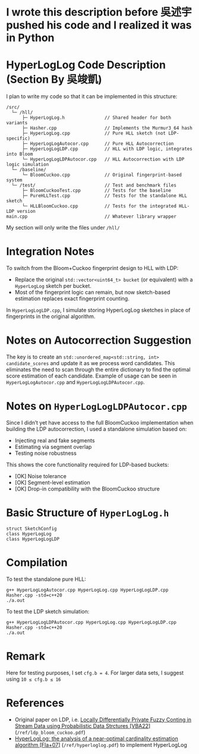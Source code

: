 # I wrote this description before 吳述宇 pushed his code and I realized it was in Python

# HyperLogLog Code Description (Section By 吳竣凱)
I plan to write my code so that it can be implemented in this structure:

```
/src/
  └─ /hll/
      ├─ HyperLogLog.h               // Shared header for both variants
      ├─ Hasher.cpp                  // Implements the Murmur3_64 hash
      ├─ HyperLogLog.cpp             // Pure HLL sketch (not LDP-specific)
      ├─ HyperLogLogAutocor.cpp      // Pure HLL Autocorrection
      ├─ HyperLogLogLDP.cpp          // HLL with LDP logic, integrates into Bloom
      └─ HyperLogLogLDPAutocor.cpp   // HLL Autocorrection with LDP logic simulation
  └─ /baseline/
      └─ BloomCuckoo.cpp             // Original fingerprint-based system
  └─ /test/                          // Test and benchmark files
      ├─ BloomCuckooTest.cpp         // Tests for the baseline
      ├─ PureHLLTest.cpp             // Tests for the standalone HLL sketch
      └─ HLLBloomCuckoo.cpp          // Tests for the integrated HLL-LDP version
main.cpp                             // Whatever library wrapper
```

My section will only write the files under `/hll/`

# Integration Notes

To switch from the Bloom+Cuckoo fingerprint design to HLL with LDP:

- Replace the original `std::vector<uint64_t> bucket` (or equivalent) with a `HyperLogLog` sketch per bucket.
- Most of the fingerprint logic can remain, but now sketch-based estimation replaces exact fingerprint counting.

In `HyperLogLogLDP.cpp`, I simulate storing HyperLogLog sketches in place of fingerprints in the original algorithm.

# Notes on Autocorrection Suggestion
The key is to create an `std::unordered_map<std::string, int> candidate_scores` and update it as we process word candidates. This eliminates the need to scan through the entire dictionary to find the optimal score estimation of each candidate. Example of usage can be seen in `HyperLogLogAutocor.cpp` and `HyperLogLogLDPAutocor.cpp`.

# Notes on `HyperLogLogLDPAutocor.cpp`
Since I didn’t yet have access to the full BloomCuckoo implementation when building the LDP autocorrection, I used a standalone simulation based on:
 - Injecting real and fake segments
 - Estimating via segment overlap
 - Testing noise robustness

This shows the core functionality required for LDP-based buckets:
 - [OK] Noise tolerance
 - [OK] Segment-level estimation
 - [OK] Drop-in compatibility with the BloomCuckoo structure

# Basic Structure of `HyperLogLog.h`
```
struct SketchConfig
class HyperLogLog
class HyperLogLogLDP
```

# Compilation
To test the standalone pure HLL:

```
g++ HyperLogLogAutocor.cpp HyperLogLog.cpp HyperLogLogLDP.cpp Hasher.cpp -std=c++20
./a.out
```

To test the LDP sketch simulation:

```
g++ HyperLogLogLDPAutocor.cpp HyperLogLog.cpp HyperLogLogLDP.cpp Hasher.cpp -std=c++20
./a.out
```

# Remark
Here for testing purposes, I set `cfg.b = 4`. For larger data sets, I suggest using `10 ≤ cfg.b ≤ 16`

# References
 - Original paper on LDP, i.e. [Locally Differentially Private Fuzzy Conting in Stream Data using Probabilistic Data Strctures [VBA22]](https://ieeexplore.ieee.org/document/9855874) (`/ref/ldp_bloom_cuckoo.pdf`)
 - [HyperLogLog: the analysis of a near-optimal cardinality estimation algorithm [Fla+07]](https://algo.inria.fr/flajolet/Publications/FlFuGaMe07.pdf) (`/ref/hyperloglog.pdf`) to implement HyperLogLog